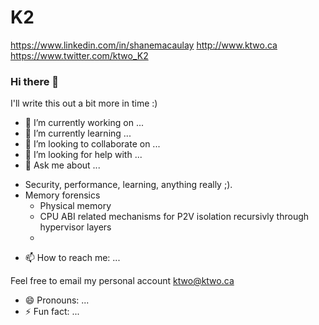 # K2 

https://www.linkedin.com/in/shanemacaulay
http://www.ktwo.ca
https://www.twitter.com/ktwo_K2


### Hi there 👋

<!--
**K2/K2** is a ✨ _special_ ✨ repository because its `README.md` (this file) appears on your GitHub profile. 
-->

I'll write this out a bit more in time :)

- 🔭 I’m currently working on ...
- 🌱 I’m currently learning ...
- 👯 I’m looking to collaborate on ...
- 🤔 I’m looking for help with ...
- 💬 Ask me about ...

* Security, performance, learning, anything really ;).
* Memory forensics
  * Physical memory
  * CPU ABI related mechanisms for P2V isolation recursivly through hypervisor layers
  * 

- 📫 How to reach me: ...

Feel free to email my personal account ktwo@ktwo.ca

- 😄 Pronouns: ...
- ⚡ Fun fact: ...

